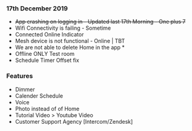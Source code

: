 ### 17th December 2019
* <strike>App crashing on logging in - Updated last 17th Morning - One plus 7</strike>
* Wifi Connectivity is failing - Sometime
* Connected Online Indicator
* Mesh device is not functional - Online | TBT
* We are not able to delete Home in the app *
* Offline ONLY Test room
* Schedule Timer Offset fix



### Features
  * Dimmer
  * Calender Schedule
  * Voice
  * Photo instead of <Name> of Home
  * Tutorial Video > Youtube Video
  * Customer Support Agency [Intercom/Zendesk]

